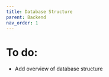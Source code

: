```yaml
---
title: Database Structure
parent: Backend
nav_order: 1
---
```


# To do:
* Add overview of database structure